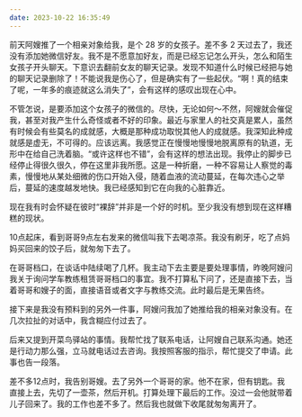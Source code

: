 ```yaml
---
date: 2023-10-22 16:35:49
---
```


前天阿嫂推了一个相亲对象给我，是个 28 岁的女孩子。差不多 2 天过去了，我还没有添加她微信好友。我不是不愿意加好友，而是已经忘记怎么开头，怎么和陌生女孩子开头聊天。下意识去翻前女友的聊天记录。发现不知道什么时候已经把与她的聊天记录删除了！不能说我是伤心了，但是确实有了一些起伏。“啊！真的结束了呢，一年多的痕迹就这么消失了”，会有这样的感叹出现在心中。

不管怎说，是要添加这个女孩子的微信的。尽快，无论如何～不然，阿嫂就会催促我，甚至对我产生什么奇怪或者不好的印象。最近与家里人的社交真是累人，虽然有时候会有些莫名的成就感，大概是那种成功取悦其他人的成就感。我深知此种成就感是虚无，不可得的。应该远离。我感觉正在慢慢地慢慢地脱离原有的轨道，无形中在给自己洗着脑。“或许这样也不错”，会有这样的想法出现。我停止的脚步已经停止得很久很久，停在这里非我所愿。这是一种折磨，一种不容易让人察觉的毒素，慢慢地从某处细微的伤口开始入侵，随着血液的流动蔓延，在每次违心之举后，蔓延的速度越发地快。我已经感知到它在向我的心脏靠近。

现在我有时会怀疑在彼时“裸辞”并非是一个好的时机。至少我没有想到现在这样糟糕的现状。

10点起床，看到哥哥9点左右发来的微信叫我下去喝凉茶。我没有刷牙，吃了点妈妈买回来的饺子后，就匆匆下去了。

在哥哥档口，在谈话中陆续喝了几杯。我主动下去主要是要处理事情，昨晚阿嫂问我关于询问学车教练租赁哥哥档口的事宜。我不打算私下问了，还是直接下去，当着哥哥和嫂子的面，直接语音或者文字与教练交流。此时最后是无果告终。

接下来是我没有预料到的另外一件事，阿嫂问我加了她推给我的相亲对象没有。在几次拉扯的对话中，我含糊应付过去了。

后来又提到开菜鸟驿站的事情。我帮忙找了联系电话，让阿嫂自己联系沟通。她还是行动力那么强，立马就电话过去咨询。我按照客服的指示，帮忙提交了申请。此事也告一段落。

差不多12点时，我告别哥嫂。去了另外一个哥哥的家。他不在家，但有钥匙。我直接上去，先切了一壶茶，然后开机。打算处理下最后的工作。没过一会他就带着儿子回来了。我的工作也差不多了。然后我也就做下收尾就匆匆离开了。